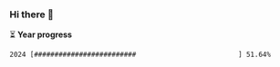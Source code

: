 ### Hi there :wave:

:hourglass_flowing_sand: **Year progress**

```txt
2024 [#########################                         ] 51.64%
```
